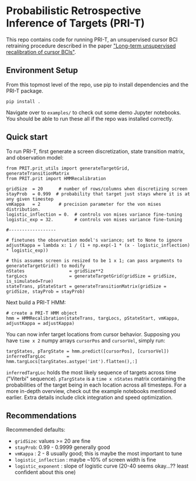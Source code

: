 # Probabilistic Retrospective Inference of Targets (PRI-T)

This repo contains code for running PRI-T, an unsupervised cursor BCI retraining procedure described in the paper ["Long-term unsupervised recalibration of cursor BCIs"](https://www.biorxiv.org/content/10.1101/2023.02.03.527022v1).


## Environment Setup

From this topmost level of the repo, use pip to install dependencies and the PRI-T package.

```
pip install .
```

Navigate over to `examples/` to check out some demo Jupyter notebooks. You should be able to run these all if the repo was installed correctly.


## Quick start 


To run PRI-T, first generate a screen discretization, state transition matrix, and observation model:

```
from PRIT.prit_utils import generateTargetGrid, generateTransitionMatrix
from PRIT.prit import HMMRecalibration

gridSize  = 20      # number of rows/columns when discretizing screen
stayProb  = 0.999  # probability that target just stays where it is at any given timestep
vmKappa   = 2       # precision parameter for the von mises distribution.
logistic_inflection = 0.  # controls von mises variance fine-tuning
logistic_exp = 32.        # controls von mises variance fine-tuning

#------------------

# finetunes the observation model's variance; set to None to ignore
adjustKappa = lambda x: 1 / (1 + np.exp(-1 * (x - logistic_inflection) * logistic_exp)) 

# this assumes screen is resized to be 1 x 1; can pass arguments to generateTargetGrid() to modify
nStates                 = gridSize**2
targLocs                = generateTargetGrid(gridSize = gridSize, is_simulated=True)
stateTrans, pStateStart = generateTransitionMatrix(gridSize = gridSize, stayProb = stayProb)

```

Next build a PRI-T HMM:

```
# create a PRI-T HMM object
hmm = HMMRecalibration(stateTrans, targLocs, pStateStart, vmKappa, adjustKappa = adjustKappa)
```

You can now infer target locations from cursor behavior. Supposing you have `time x 2` numpy arrays `cursorPos` and `cursorVel`, simply run:

```
targStates, pTargState = hmm.predict([cursorPos], [cursorVel])
inferredTargLoc        = hmm.targLocs[targStates.astype('int').flatten(),:]
```
`inferredTargLoc` holds the most likely sequence of targets across time ("Viterbi" sequence). `pTargState` is a `time x nStates` matrix containing the probabilities of the target being in each location across all timesteps. For a more in-depth overview, check out the example notebooks mentioned earlier. Extra details include click integration and speed optimization.


## Recommendations

Recommended defaults:

- `gridSize`: values >= 20 are fine
- `stayProb`: 0.99 - 0.9999 generally good
- `vmKappa` : 2 - 8 usually good; this is maybe the most important to tune
- `logistic_inflection` : maybe ~10% of screen width is fine
- `logistic_exponent` : slope of logistic curve (20-40 seems okay...?? least confident about this one)

